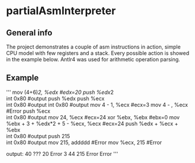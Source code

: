 # partialAsmInterpreter
## General info
The project demonstrates a couple of asm instructions in action, simple CPU model with few registers and a stack. Every possible action is showed in the example below. Antlr4 was used for arithmetic operation parsing.
## Example
'''
mov (4+6)*2, %edx							                    #edx=20
push %edx*2								
int 0x80								                          #output
push %edx
push %ecx									
int 0x80								                          #output
int 0x80								                          #output
mov 4 - 1, %ecx 							                    #ecx=3
mov 4 - , %ecx								                    #Error
push %ecx									
int 0x80								                          #output
mov 24, %ecx								                      #ecx=24
xor %ebx, %ebx								                    #ebx=0
mov %ebx + 3 + %edx*2 + 5 - %ecx, %ecx					  #ecx=24
push %edx + %ecx + %ebx						
int 0x80								                          #output
push 215								
int 0x80								                          #output
mov 215, addddd								                    #Error
mov %ecx, 215								                      #Error

output:
40
???
20
Error
3
44
215
Error
Error
'''
#
